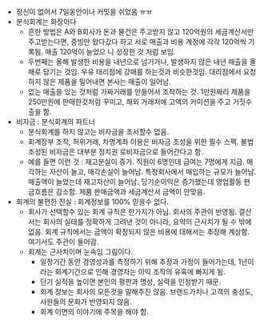 - 정신이 없어서 7일동안이나 커밋을 쉬었음 ㅠㅠ
- 분식회계는 화장이다
  - 흔한 방법은 A와 B회사가 돈과 물건은 주고받지 않고 120억원의 세금계산서만 주고받는다면, 증빙만 왔다갔다 하고 서로 매출과 비용 계정에 각각 120억씩 기록됨. 매출 120억이 늘었으 니 성장한 것 처럼 보임. 
  - 두번째는 올해 발생한 비용을 내년으로 넘기거나, 발생하지 않은 내년 매출을 올해로 당기는 것임. 우유 대리점에 강매를 하는것과 비슷한것임. 대리점에서 요청하지 않은 제품을 밀어내면 본사는 매출이 일어남.
  - 없는 매출을 있는 것처럼 가짜거래를 만들어서 조작하는 것. 1만원짜리 제품을 250만원에 판매한것처럼 꾸미고, 해외 거래처에 고액의 커미션을 주고 거짓수출을 함.
- 비자금 : 분식회계의 파트너
  - 분식회계를 하지 않고는 비자금을 조서할수 없음.
  - 회계장부 조작, 허위거래, 차명계좌 이용은 비자금 조성을 위한 필수 스펙. 불법 조성된 비자금은 대부분 정치권 로비자금으로 들어간다고 함. 
  - 예를 들면 이런 것 : 재고분실이 증가. 직원이 6명인데 급여는 7명에게 지급. 매각하는 자산이 늘고, 매각손실이 늘어남. 특정회사에서 매입하는 규모가 늘어남. 매출액이 늘었는데 재고자산이 늘어남. 당기순이익은 증가했는데 영업활동 현금흐름은 감소함. 제품 판매금액과 세금계산서 금액이 안맞음. 
- 회계의 불편한 진실 : 회계정보를 100% 믿을수 없다.
  - 회사가 선택할수 있는 회계 규칙은 한가지가 아님. 회사의 주관이 반영됨. 결산서는 회사의 실태를 정확하게 그려낸 것이 아니라, 요약의 근사치가 될 수 밖에 없음. 회계 규칙에서는 금액이 확정되지 않은 비용에 대해서는 추정해 계상함. 여기서도 주관이 들어감.
  - 회계는 근사치이며 눈속임 그림이다.
    - 일정기간 동안 경영성과를 측정하기 위해 추정과 가정이 들어가는데, 1년이라는 회계기간으로 인해 경영자는 이익 조작의 유혹에 빠지게 됨.
    - 단기 실적을 높이면 본인의 평판과 명성, 실력을 인정받기 때문. 
    - 회계 정보는 회사의 모든것을 말해주진 않음. 브랜드가치나 고객의 충성도, 사원들의 문화가 반영되지 않음.
    - 회계 이면의 이야기에 주목을 해야 함. 
